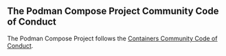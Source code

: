 ## The Podman Compose Project Community Code of Conduct

The Podman Compose Project follows the [Containers Community Code of Conduct](https://github.com/containers/common/blob/master/CODE-OF-CONDUCT.md).
